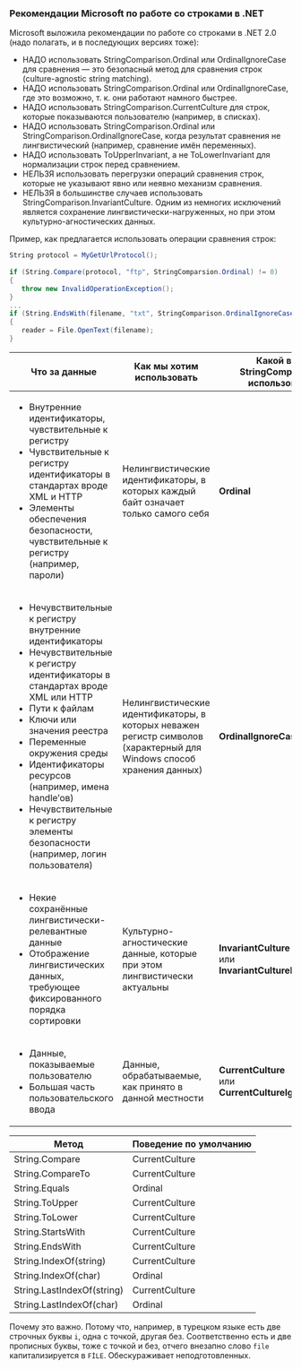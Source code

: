 ﻿### Рекомендации Microsoft по работе со строками в .NET

Microsoft выложила рекомендации по работе со строками в .NET 2.0 (надо полагать, и в последующих версиях тоже):

* НАДО использовать StringComparison.Ordinal или OrdinalIgnoreCase для сравнения — это безопасный метод для сравнения строк (culture-agnostic string matching).
* НАДО использовать StringComparison.Ordinal или OrdinalIgnoreCase, где это возможно, т. к. они работают намного быстрее.
* НАДО использовать StringComparison.CurrentCulture для строк, которые показываются пользователю (например, в списках).
* НАДО использовать StringComparison.Ordinal или StringComparison.OrdinalIgnoreCase, когда результат сравнения не лингвистический (например, сравнение имён переменных).
* НАДО использовать ToUpperInvariant, а не ToLowerInvariant для нормализации строк перед сравнением.
* НЕЛЬЗЯ использовать перегрузки операций сравнения строк, которые не указывают явно или неявно механизм сравнения.
* НЕЛЬЗЯ в большинстве случаев использовать StringComparison.InvariantCulture. Одним из немногих исключений является сохранение лингвистически-нагруженных, но при этом культурно-агностических данных.

Пример, как предлагается использовать операции сравнения строк:
```csharp
String protocol = MyGetUrlProtocol(); 
 
if (String.Compare(protocol, "ftp", StringComparsion.Ordinal) != 0)
{
   throw new InvalidOperationException();
}
...
if (String.EndsWith(filename, "txt", StringComparison.OrdinalIgnoreCase))
{
   reader = File.OpenText(filename);   
}
```

| Что за данные | Как мы хотим использовать | Какой вид StringComparison использовать |
|---------------|---------------------------|--------|
| <ul><li>Внутренние идентификаторы, чувствительные к регистру</li><li>Чувствительные к регистру идентификаторы в стандартах вроде XML и HTTP</li></li><li>Элементы обеспечения безопасности, чувствительные к регистру (например, пароли)</li></ul> | Нелингвистические идентификаторы, в которых каждый байт означает только самого себя | **Ordinal** |
| <ul><li>Нечувствительные к регистру внутренние идентификаторы</li><li>Нечувствительные к регистру идентификаторы в стандартах вроде XML или HTTP</li><li>Пути к файлам</li><li>Ключи или значения реестра</li><li>Переменные окружения среды</li><li>Идентификаторы ресурсов (например, имена handle’ов)</li><li>Нечувствительные к регистру элементы безопасности (например, логин пользователя)</li></ul> | Нелингвистические идентификаторы, в которых неважен регистр символов (характерный для Windows способ хранения данных) | **OrdinalIgnoreCase** |
| <ul><li>Некие сохранённые лингвистически-релевантные данные</li><li>Отображение лингвистических данных, требующее фиксированного порядка сортировки</li></ul> | Культурно-агностические данные, которые при этом лингвистически актуальны | **InvariantCulture**<br/>или<br/>**InvariantCultureIgnoreCase** |
| <ul><li>Данные, показываемые пользователю</li><li>Большая часть пользовательского ввода</li></ul> | Данные, обрабатываемые, как принято в данной местности | **CurrentCulture**<br/>или<br/>**CurrentCultureIgnoreCase** |

| Метод | Поведение по умолчанию |
|-------|------------------------|
| String.Compare | CurrentCulture |
| String.CompareTo | CurrentCulture |
| String.Equals | Ordinal |
| String.ToUpper | CurrentCulture |
| String.ToLower | CurrentCulture |
| String.StartsWith | CurrentCulture |
| String.EndsWith | CurrentCulture |
| String.IndexOf(string) | CurrentCulture |
| String.IndexOf(char) | Ordinal |
| String.LastIndexOf(string) | CurrentCulture |
| String.LastIndexOf(char) | Ordinal |

Почему это важно. Потому что, например, в турецком языке есть две строчных буквы `i`, одна с точкой, другая без. Соответственно есть и две прописных буквы, тоже с точкой и без, отчего внезапно слово `file` капитализируется в `FİLE`. Обескураживает неподготовленных.

